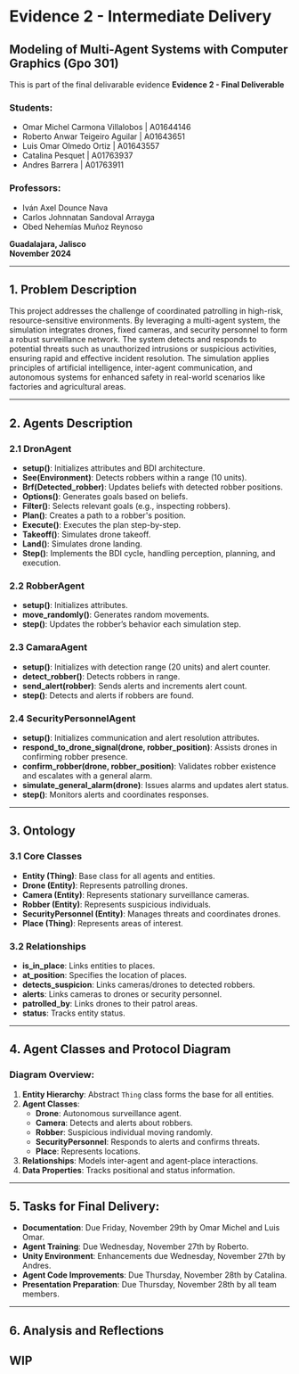 # Evidence 2 - Intermediate Delivery

## Modeling of Multi-Agent Systems with Computer Graphics (Gpo 301)

This is part of the final delivarable evidence
**Evidence 2 - Final Deliverable**

### Students:
- Omar Michel Carmona Villalobos | A01644146  
- Roberto Anwar Teigeiro Aguilar | A01643651  
- Luis Omar Olmedo Ortiz | A01643557  
- Catalina Pesquet | A01763937  
- Andres Barrera | A01763911  

### Professors:
- Iván Axel Dounce Nava  
- Carlos Johnnatan Sandoval Arrayga  
- Obed Nehemías Muñoz Reynoso  

**Guadalajara, Jalisco**  
**November 2024**

---

## 1. Problem Description

This project addresses the challenge of coordinated patrolling in high-risk, resource-sensitive environments. By leveraging a multi-agent system, the simulation integrates drones, fixed cameras, and security personnel to form a robust surveillance network. The system detects and responds to potential threats such as unauthorized intrusions or suspicious activities, ensuring rapid and effective incident resolution. The simulation applies principles of artificial intelligence, inter-agent communication, and autonomous systems for enhanced safety in real-world scenarios like factories and agricultural areas.

---

## 2. Agents Description

### 2.1 **DronAgent**
- **setup()**: Initializes attributes and BDI architecture.  
- **See(Environment)**: Detects robbers within a range (10 units).  
- **Brf(Detected_robber)**: Updates beliefs with detected robber positions.  
- **Options()**: Generates goals based on beliefs.  
- **Filter()**: Selects relevant goals (e.g., inspecting robbers).  
- **Plan()**: Creates a path to a robber's position.  
- **Execute()**: Executes the plan step-by-step.  
- **Takeoff()**: Simulates drone takeoff.  
- **Land()**: Simulates drone landing.  
- **Step()**: Implements the BDI cycle, handling perception, planning, and execution.

### 2.2 **RobberAgent**
- **setup()**: Initializes attributes.  
- **move_randomly()**: Generates random movements.  
- **step()**: Updates the robber’s behavior each simulation step.

### 2.3 **CamaraAgent**
- **setup()**: Initializes with detection range (20 units) and alert counter.  
- **detect_robber()**: Detects robbers in range.  
- **send_alert(robber)**: Sends alerts and increments alert count.  
- **step()**: Detects and alerts if robbers are found.

### 2.4 **SecurityPersonnelAgent**
- **setup()**: Initializes communication and alert resolution attributes.  
- **respond_to_drone_signal(drone, robber_position)**: Assists drones in confirming robber presence.  
- **confirm_robber(drone, robber_position)**: Validates robber existence and escalates with a general alarm.  
- **simulate_general_alarm(drone)**: Issues alarms and updates alert status.  
- **step()**: Monitors alerts and coordinates responses.

---

## 3. Ontology

### 3.1 Core Classes
- **Entity (Thing)**: Base class for all agents and entities.  
- **Drone (Entity)**: Represents patrolling drones.  
- **Camera (Entity)**: Represents stationary surveillance cameras.  
- **Robber (Entity)**: Represents suspicious individuals.  
- **SecurityPersonnel (Entity)**: Manages threats and coordinates drones.  
- **Place (Thing)**: Represents areas of interest.

### 3.2 Relationships
- **is_in_place**: Links entities to places.  
- **at_position**: Specifies the location of places.  
- **detects_suspicion**: Links cameras/drones to detected robbers.  
- **alerts**: Links cameras to drones or security personnel.  
- **patrolled_by**: Links drones to their patrol areas.  
- **status**: Tracks entity status.

---

## 4. Agent Classes and Protocol Diagram

### Diagram Overview:
1. **Entity Hierarchy**: Abstract `Thing` class forms the base for all entities.  
2. **Agent Classes**:  
   - **Drone**: Autonomous surveillance agent.  
   - **Camera**: Detects and alerts about robbers.  
   - **Robber**: Suspicious individual moving randomly.  
   - **SecurityPersonnel**: Responds to alerts and confirms threats.  
   - **Place**: Represents locations.  
3. **Relationships**: Models inter-agent and agent-place interactions.  
4. **Data Properties**: Tracks positional and status information.

---

## 5. Tasks for Final Delivery:
- **Documentation**: Due Friday, November 29th by Omar Michel and Luis Omar.  
- **Agent Training**: Due Wednesday, November 27th by Roberto.  
- **Unity Environment**: Enhancements due Wednesday, November 27th by Andres.  
- **Agent Code Improvements**: Due Thursday, November 28th by Catalina.  
- **Presentation Preparation**: Due Thursday, November 28th by all team members.

---

## 6. Analysis and Reflections

WIP
---


